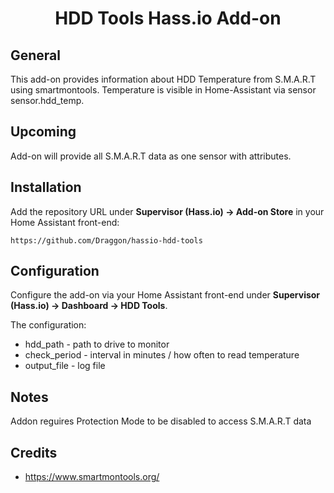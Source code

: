 <div align="center">
<h1>HDD Tools Hass.io Add-on</h1>
</div>

## General

This add-on provides information about HDD Temperature from S.M.A.R.T using smartmontools.
Temperature is visible in Home-Assistant via sensor sensor.hdd_temp.

## Upcoming

Add-on will provide all S.M.A.R.T data as one sensor with attributes.

## Installation

Add the repository URL under **Supervisor (Hass.io) → Add-on Store** in your Home Assistant front-end:

    https://github.com/Draggon/hassio-hdd-tools


## Configuration

Configure the add-on via your Home Assistant front-end under **Supervisor (Hass.io) → Dashboard → HDD Tools**.

The configuration:

- hdd_path - path to drive to monitor
- check_period - interval in minutes / how often to read temperature
- output_file - log file

## Notes

Addon reguires Protection Mode to be disabled to access S.M.A.R.T data

## Credits

- https://www.smartmontools.org/